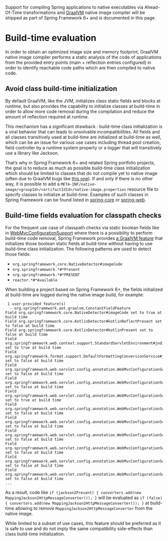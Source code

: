 Support for compiling Spring applications to native executables via Ahead-Of-Time transformations and [GraalVM](https://www.graalvm.org/) native image compiler will be shipped as part of Spring Framework 6+ and is documented in this page. 

# Build-time evaluation

In order to obtain an optimized image size and memory footprint, GraalVM native image compiler performs a static analysis of the code of applications from the provided entry points (main + reflection entries configured) in order to identify reachable code paths which are then compiled to native code.

## Avoid class build-time initialization
By default GraalVM, like the JVM, initializes class static fields and blocks at runtime, but also provides the capability to initialize classes at build-time in order to allow more code removal during the compilation and reduce the amount of reflection required at runtime.

This mechanism has a significant drawback : build-time class initialization is a viral behavior that can leads to unsolvable incompatibilities. All fields and all classes transitively used at build-time are initialized at build-time as well, which can be an issue for various use cases including thread pool creation, field controller by a runtime system property or a logger that will transitively use a library like Jackson.

That’s why in Spring Framework 6+ and related Spring portfolio projects, the goal is to reduce as much as possible build-time class initialization which should be limited to classes that do not compile yet to native image (often due to GraalVM bugs like [this one](https://github.com/oracle/graal/issues/4673)). If and only if there is no other way, it is possible to add a `META-INF/native-image/<groupId>/<artifactIdId>/native-image.properties` resource file to specify classes to initialize at build-time. Examples of such classes in Spring Framework can be found listed in [spring-core](https://github.com/spring-projects/spring-framework/blob/main/spring-core/src/main/resources/META-INF/native-image/org.springframework/spring-core/native-image.properties) or [spring-web](https://github.com/spring-projects/spring-framework/blob/main/spring-web/src/main/resources/META-INF/native-image/org.springframework/spring-web/native-image.properties).

## Build-time fields evaluation for classpath checks

For the frequent use case of classpath checks via static boolean fields like in [WebMvcConfigurationSupport](https://github.com/spring-projects/spring-framework/blob/f2d31b7a20c1e561bf63be1b019f63fc127f18c4/spring-webmvc/src/main/java/org/springframework/web/servlet/config/annotation/WebMvcConfigurationSupport.java#L201-L233) where there is a possibility to perform build-time code removal, 
Spring Framework provides [a GraalVM feature](https://github.com/spring-projects/spring-framework/tree/main/spring-core/graalvm) that initializes those boolean static fields at build-time without having to use build-time class initialization. The following patterns are used to detect those fields:
* `org.springframework.core.NativeDetector#imageCode`
* `org.springframework.*#*Present`
* `org.springframework.*#*PRESENT`
* `reactor.*#*Available`

When building a project based on Spring Framework 6+, the fields initialized at build-time are logged during the native image build, for example:
```
 1 user-provided feature(s)
  - org.springframework.aot.graalvm.ConstantFieldFeature
Field org.springframework.core.NativeDetector#imageCode set to true at build time
Field org.springframework.core.KotlinDetector#kotlinReflectPresent set to false at build time
Field org.springframework.core.KotlinDetector#kotlinPresent set to false at build time
Field org.springframework.web.context.support.StandardServletEnvironment#jndiPresent set to true at build time
Field org.springframework.format.support.DefaultFormattingConversionService#jsr354Present set to false at build time
Field org.springframework.web.servlet.config.annotation.WebMvcConfigurationSupport#romePresent set to false at build time
Field org.springframework.web.servlet.config.annotation.WebMvcConfigurationSupport#jaxb2Present set to false at build time
Field org.springframework.web.servlet.config.annotation.WebMvcConfigurationSupport#jackson2Present set to true at build time
Field org.springframework.web.servlet.config.annotation.WebMvcConfigurationSupport#jackson2XmlPresent set to false at build time
Field org.springframework.web.servlet.config.annotation.WebMvcConfigurationSupport#jackson2SmilePresent set to false at build time
Field org.springframework.web.servlet.config.annotation.WebMvcConfigurationSupport#jackson2CborPresent set to false at build time
Field org.springframework.web.servlet.config.annotation.WebMvcConfigurationSupport#gsonPresent set to false at build time
Field org.springframework.web.servlet.config.annotation.WebMvcConfigurationSupport#jsonbPresent set to false at build time
Field org.springframework.web.servlet.config.annotation.WebMvcConfigurationSupport#kotlinSerializationJsonPresent set to false at build time
...
```

As a result, code like `if (jackson2Present) { converters.add(new MappingJackson2HttpMessageConverter()); }` will be evaluated as `if (false) { converters.add(new MappingJackson2HttpMessageConverter()); }` at build-time allowing to remove `MappingJackson2HttpMessageConverter` from the native image.

While limited to a subset of use cases, this feature should be preferred as it is safe to use and do not imply the same compatibility side-effects than class build-time initialization.